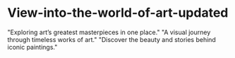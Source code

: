# View-into-the-world-of-art-updated
"Exploring art’s greatest masterpieces in one place."  "A visual journey through timeless works of art."  "Discover the beauty and stories behind iconic paintings."
